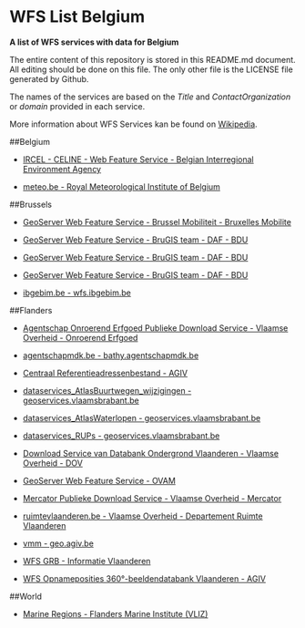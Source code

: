 # WFS List Belgium
**A list of WFS services with data for Belgium**

The entire content of this repository is stored in this README.md document. All editing should be done on this file. The only other file is the LICENSE file generated by Github.

The names of the services are based on the *Title* and *ContactOrganization* or *domain* provided in each service.

More information about WFS Services kan be found on [Wikipedia](https://en.wikipedia.org/wiki/Web_Feature_Service).



##Belgium

* [IRCEL - CELINE - Web Feature Service - Belgian Interregional Environment Agency](http://geo.irceline.be/wfs)

* [meteo.be - Royal Meteorological Institute of Belgium](http://opendata.meteo.be/service/wfs)



##Brussels

* [GeoServer Web Feature Service - Brussel Mobiliteit - Bruxelles Mobilite](http://data-mobility.irisnet.be/geoserver/bm_public_space/wfs)

* [GeoServer Web Feature Service - BruGIS team - DAF - BDU](http://ws.brugis.irisnet.be/geoserver/INSPIREFR/wfs)

* [GeoServer Web Feature Service - BruGIS team - DAF - BDU](http://ws.brugis.irisnet.be/geoserver/INSPIRENL/wfs)

* [GeoServer Web Feature Service - BruGIS team - DAF - BDU](http://ws.brugis.irisnet.be/geoserver/INSPIREEN/wfs)

* [ibgebim.be - wfs.ibgebim.be](http://wfs.ibgebim.be/ibgewfs)



##Flanders

* [Agentschap Onroerend Erfgoed Publieke Download Service - Vlaamse Overheid - Onroerend Erfgoed](https://geo.onroerenderfgoed.be/geoserver/wfs)

* [agentschapmdk.be - bathy.agentschapmdk.be](http://bathy.agentschapmdk.be/spatialfusionserver/services/ows/wfs/WFS_ENC)

* [Centraal Referentieadressenbestand - AGIV](http://crab.agiv.be/OGC/Service.svc/)

* [dataservices_AtlasBuurtwegen_wijzigingen - geoservices.vlaamsbrabant.be](https://geoservices.vlaamsbrabant.be/AtlasBuurtwegen_wijzigingen/MapServer/WFSServer)

* [dataservices_AtlasWaterlopen - geoservices.vlaamsbrabant.be](https://geoservices.vlaamsbrabant.be/AtlasWaterlopen/MapServer/WFSServer)

* [dataservices_RUPs - geoservices.vlaamsbrabant.be](https://geoservices.vlaamsbrabant.be/RUPs/MapServer/WFSServer)

* [Download Service van Databank Ondergrond Vlaanderen - Vlaamse Overheid - DOV](https://www.dov.vlaanderen.be/geoserver/wfs)

* [GeoServer Web Feature Service - OVAM](http://services.ovam.be/geoserver/wfs)

* [Mercator Publieke Download Service - Vlaamse Overheid - Mercator](https://www.mercator.vlaanderen.be/raadpleegdienstenmercatorpubliek/wfs)

* [ruimtevlaanderen.be - Vlaamse Overheid - Departement Ruimte Vlaanderen](https://ro.ruimtevlaanderen.be/drodsi-geoserver/wfs)

* [vmm - geo.agiv.be](https://geo.agiv.be/ogc/wfs/vmm)

* [WFS GRB - Informatie Vlaanderen](http://geoservices.beta.informatievlaanderen.be/overdrachtdiensten/GRB/wfs)

* [WFS Opnameposities 360°-beeldendatabank Vlaanderen - AGIV](https://viewer.image-v.be/MM_Opnameposities)



##World

* [Marine Regions - Flanders Marine Institute (VLIZ)](http://geo.vliz.be/geoserver/MarineRegions/wfs)

